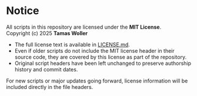 # Notice

All scripts in this repository are licensed under the **MIT License**.  
Copyright (c) 2025 **Tamas Woller**

- The full license text is available in [LICENSE.md](./LICENSE.md).  
- Even if older scripts do not include the MIT license header in their source code,
  they are covered by this license as part of the repository.  
- Original script headers have been left unchanged to preserve authorship history
  and commit dates.  

For new scripts or major updates going forward, license information will be included
directly in the file headers.
